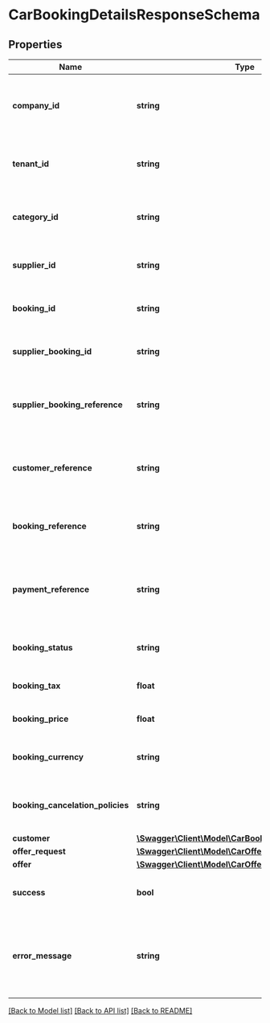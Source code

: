 # CarBookingDetailsResponseSchema

## Properties
Name | Type | Description | Notes
------------ | ------------- | ------------- | -------------
**company_id** | **string** | Identifier for the company associated with the booking. | [optional] 
**tenant_id** | **string** | Identifier for the tenant associated with the booking. | [optional] 
**category_id** | **string** | Identifier for the category of the booking. | [optional] 
**supplier_id** | **string** | Identifier for the supplier of the booking. | [optional] 
**booking_id** | **string** | Unique identifier for the booking. | [optional] 
**supplier_booking_id** | **string** | Supplier’s identifier for the booking. | [optional] 
**supplier_booking_reference** | **string** | Reference number provided by the supplier for the booking. | [optional] 
**customer_reference** | **string** | Customer reference number associated with the booking. | [optional] 
**booking_reference** | **string** | Internal reference number for the booking. | [optional] 
**payment_reference** | **string** | Reference number for the payment associated with the booking. | [optional] 
**booking_status** | **string** | Current status of the booking. | [optional] 
**booking_tax** | **float** | Tax applied to the booking. | [optional] 
**booking_price** | **float** | Total price of the booking. | [optional] 
**booking_currency** | **string** | Currency used for the booking pricing. | [optional] 
**booking_cancelation_policies** | **string** | Cancellation policies applicable to the booking. | [optional] 
**customer** | [**\Swagger\Client\Model\CarBookingCustomerSchema**](CarBookingCustomerSchema.md) |  | [optional] 
**offer_request** | [**\Swagger\Client\Model\CarOfferRequestSchema**](CarOfferRequestSchema.md) |  | [optional] 
**offer** | [**\Swagger\Client\Model\CarOfferResponseItemSchema**](CarOfferResponseItemSchema.md) |  | [optional] 
**success** | **bool** | Indicates if the booking was successful. | [optional] 
**error_message** | **string** | Provides details on any error that occurred during the booking process. | [optional] 

[[Back to Model list]](../../README.md#documentation-for-models) [[Back to API list]](../../README.md#documentation-for-api-endpoints) [[Back to README]](../../README.md)

